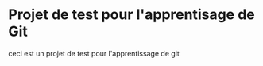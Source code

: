 # Projet de test pour l'apprentisage de Git


ceci est un projet de test
pour l'apprentissage de git 
